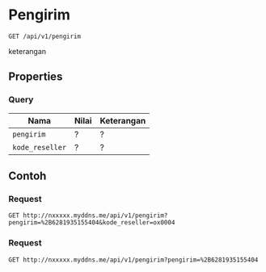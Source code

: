 # Pengirim
```http
GET /api/v1/pengirim
```
keterangan
## Properties
### Query
Nama  | Nilai | Keterangan
--- | --- | ---
<code>pengirim</code> | ? | ?
<code>kode_reseller</code> | ? | ?

## Contoh

### Request
```http
GET http://nxxxxx.myddns.me/api/v1/pengirim?pengirim=%2B6281935155404&kode_reseller=ox0004
```

### Request
```http
GET http://nxxxxx.myddns.me/api/v1/pengirim?pengirim=%2B6281935155404
```
